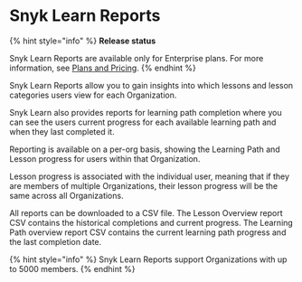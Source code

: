 # Snyk Learn Reports

{% hint style="info" %}
**Release status**

Snyk Learn Reports are available only for Enterprise plans. For more information, see [Plans and Pricing](https://snyk.io/plans).
{% endhint %}

Snyk Learn Reports allow you to gain insights into which lessons and lesson categories users view for each Organization.

Snyk Learn also provides reports for learning path completion where you can see the users current progress for each available learning path and when they last completed it.

Reporting is available on a per-org basis, showing the Learning Path and Lesson progress for users within that Organization.&#x20;

Lesson progress is associated with the individual user, meaning that if they are members of multiple Organizations, their lesson progress will be the same across all Organizations.

All reports can be downloaded to a CSV file. The Lesson Overview report CSV contains the historical completions and current progress. The Learning Path overview report CSV contains the current learning path progress and the last completion date.

{% hint style="info" %}
Snyk Learn Reports support Organizations with up to 5000 members.
{% endhint %}
